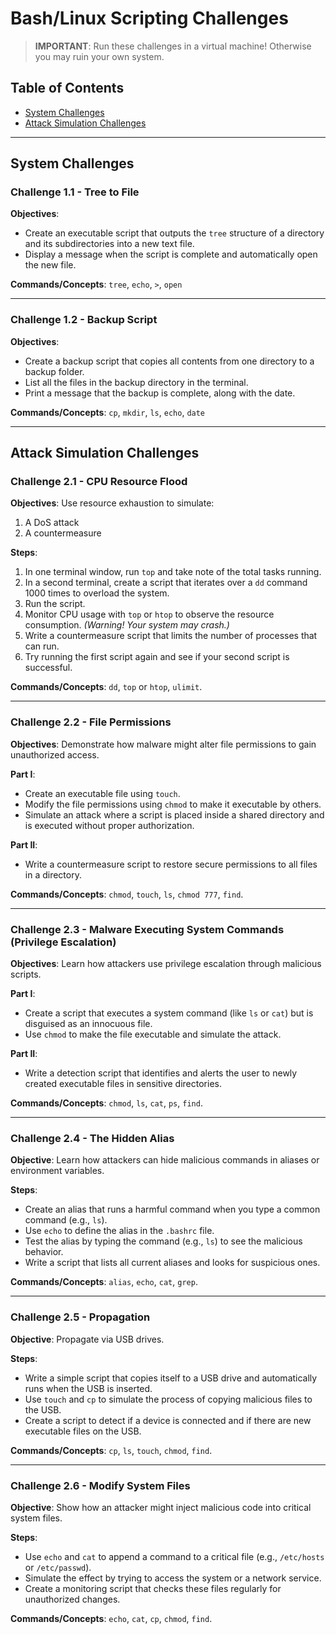 # Bash/Linux Scripting Challenges 

> **IMPORTANT**: Run these challenges in a virtual machine! Otherwise you may ruin your own system. 

## Table of Contents
- [System Challenges](#System-Challenges)
- [Attack Simulation Challenges](#Attack-Simulation-Challenges)

---

## System Challenges 

### Challenge 1.1 - Tree to File

**Objectives**:  
- Create an executable script that outputs the `tree` structure of a directory and its subdirectories into a new text file. 
- Display a message when the script is complete and automatically open the new file.

**Commands/Concepts**: `tree`, `echo`, `>`, `open`

---

### Challenge 1.2 - Backup Script  

**Objectives**:  
- Create a backup script that copies all contents from one directory to a backup folder. 
- List all the files in the backup directory in the terminal. 
- Print a message that the backup is complete, along with the date.

**Commands/Concepts**: `cp`, `mkdir`, `ls`, `echo`, `date` 

---

## Attack Simulation Challenges

### Challenge 2.1 - CPU Resource Flood

**Objectives**: Use resource exhaustion to simulate:
1. A DoS attack
2. A countermeasure

**Steps**:
1. In one terminal window, run `top` and take note of the total tasks running.
2. In a second terminal, create a script that iterates over a `dd` command 1000 times to overload the system.
3. Run the script.
4. Monitor CPU usage with `top` or `htop` to observe the resource consumption. *(Warning! Your system may crash.)*
5. Write a countermeasure script that limits the number of processes that can run.
6. Try running the first script again and see if your second script is successful. 

**Commands/Concepts**: `dd`, `top` or `htop`, `ulimit`.

---

### Challenge 2.2 - File Permissions

**Objectives**: Demonstrate how malware might alter file permissions to gain unauthorized access.

**Part I**:  
- Create an executable file using `touch`.
- Modify the file permissions using `chmod` to make it executable by others.
- Simulate an attack where a script is placed inside a shared directory and is executed without proper authorization.

**Part II**:  
- Write a countermeasure script to restore secure permissions to all files in a directory.

**Commands/Concepts**: `chmod`, `touch`, `ls`, `chmod 777`, `find`.

---

### Challenge 2.3 - Malware Executing System Commands (Privilege Escalation)

**Objectives**: Learn how attackers use privilege escalation through malicious scripts.

**Part I**:  
- Create a script that executes a system command (like `ls` or `cat`) but is disguised as an innocuous file.
- Use `chmod` to make the file executable and simulate the attack.

**Part II**:  
- Write a detection script that identifies and alerts the user to newly created executable files in sensitive directories.

**Commands/Concepts**: `chmod`, `ls`, `cat`, `ps`, `find`.

---

### Challenge 2.4 - The Hidden Alias

**Objective**: Learn how attackers can hide malicious commands in aliases or environment variables.

**Steps**:
- Create an alias that runs a harmful command when you type a common command (e.g., `ls`).
- Use `echo` to define the alias in the `.bashrc` file.
- Test the alias by typing the command (e.g., `ls`) to see the malicious behavior.
- Write a script that lists all current aliases and looks for suspicious ones.

**Commands/Concepts**: `alias`, `echo`, `cat`, `grep`.

---

### Challenge 2.5 - Propagation

**Objective**: Propagate via USB drives.

**Steps**:
- Write a simple script that copies itself to a USB drive and automatically runs when the USB is inserted.
- Use `touch` and `cp` to simulate the process of copying malicious files to the USB.
- Create a script to detect if a device is connected and if there are new executable files on the USB.

**Commands/Concepts**: `cp`, `ls`, `touch`, `chmod`, `find`.

---

### Challenge 2.6 - Modify System Files

**Objective**: Show how an attacker might inject malicious code into critical system files.

**Steps**:
- Use `echo` and `cat` to append a command to a critical file (e.g., `/etc/hosts` or `/etc/passwd`).
- Simulate the effect by trying to access the system or a network service.
- Create a monitoring script that checks these files regularly for unauthorized changes.

**Commands/Concepts**: `echo`, `cat`, `cp`, `chmod`, `find`.
